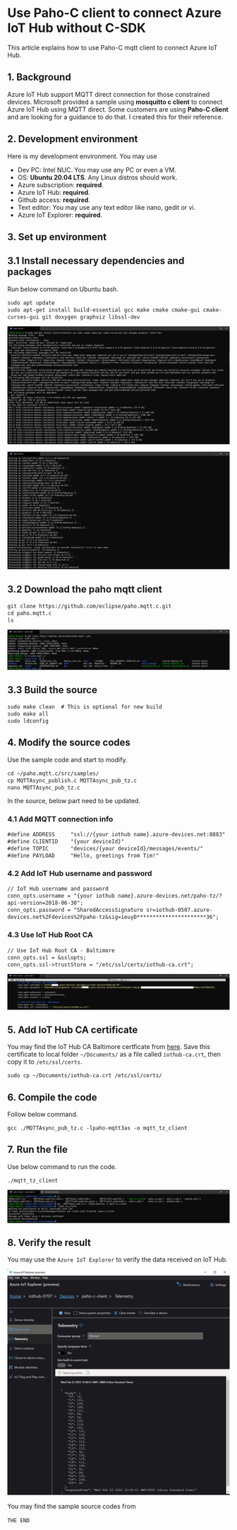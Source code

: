 # Use Paho-C client to connect Azure IoT Hub without C-SDK

This article explains how to use Paho-C mqtt client to connect Azure IoT Hub.

## 1. Background

Azure IoT Hub support MQTT direct connection for those constrained devices. Microsoft provided a sample using **mosquitto c client** to connect Azure IoT Hub using MQTT direct. Some customers are using **Paho-C client** and are looking for a guidance to do that. I created this for their reference.

## 2. Development environment

Here is my development environment. You may use 
- Dev PC: Intel NUC. You may use any PC or even a VM.
- OS: **Ubuntu 20.04 LTS**. Any Linux distros should work.
- Azure subscription: **required**.
- Azure IoT Hub: **required**.
- Github access: **required**.
- Text editor: You may use any text editor like nano, gedit or vi.
- Azure IoT Explorer: **required**.


## 3. Set up environment

## 3.1 Install necessary dependencies and packages

Run below command on Ubuntu bash.

```
sudo apt update
sudo apt-get install build-essential gcc make cmake cmake-gui cmake-curses-gui git doxygen graphviz libssl-dev
```

![](images/install-dependencies-1.png)

![](images/install-dependencies-6.png)


## 3.2 Download the paho mqtt client

```
git clone https://github.com/eclipse/paho.mqtt.c.git
cd paho.mqtt.c
ls
```

![](images/gitclone.png)


## 3.3 Build the source

```
sudo make clean  # This is optional for new build
sudo make all
sudo ldconfig
```

## 4. Modify the source codes

Use the sample code and start to modify.

```
cd ~/paho.mqtt.c/src/samples/
cp MQTTAsync_publish.c MQTTAsync_pub_tz.c
nano MQTTAsync_pub_tz.c
```

In the source, below part need to be updated.

### 4.1 Add MQTT connection info

```
#define ADDRESS     "ssl://{your iothub name}.azure-devices.net:8883"
#define CLIENTID    "{your deviceId}" 
#define TOPIC       "devices/{your deviceId}/messages/events/" 
#define PAYLOAD     "Hello, greetings from Tim!"
```

### 4.2 Add IoT Hub username and password

```
// IoT Hub username and password
conn_opts.username = "{your iothub name}.azure-devices.net/paho-tz/?api-version=2018-06-30";
conn_opts.password = "SharedAccessSignature sr=iothub-0507.azure-devices.net%2Fdevices%2Fpaho-tz&sig=ieuyD**********************36";
```

### 4.3 Use IoT Hub Root CA

```
// Use IoT Hub Root CA - Baltimore
conn_opts.ssl = &sslopts;
conn_opts.ssl->trustStore = "/etc/ssl/certs/iothub-ca.crt";
```

![](images/iothub-name-password-rootca.png)

## 5. Add IoT Hub CA certificate

You may find the IoT Hub CA Baltimore certficate from [here](https://github.com/Azure/azure-iot-sdk-c/blob/master/certs/certs.c). Save this certificate to local folder `~/Documents/` as a file called `iothub-ca.crt`, then copy it to `/etc/ssl/certs`.

```
sudo cp ~/Documents/iothub-ca.crt /etc/ssl/certs/

```


## 6. Compile the code

Follow below command.

```
gcc ./MQTTAsync_pub_tz.c -lpaho-mqtt3as -o mqtt_tz_client

```

## 7. Run the file
Use below command to run the code.

```
./mqtt_tz_client
```

![](images/compile-and-run.png)


## 8. Verify the result

You may use the `Azure IoT Explorer` to verify the data received on IoT Hub.

![](images/verify-result.png)

You may find the sample source codes from [](sources/)

`THE END`










